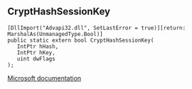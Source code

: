 ## CryptHashSessionKey

```
[DllImport("Advapi32.dll", SetLastError = true)][return: MarshalAs(UnmanagedType.Bool)]
public static extern bool CryptHashSessionKey(
   IntPtr hHash,
   IntPtr hKey,
   uint dwFlags
);
```

[Microsoft documentation](https://docs.microsoft.com/en-us/windows/win32/api/wincrypt/nf-wincrypt-crypthashsessionkey)
